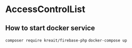 # AccessControlList

## How to start docker service
```composer require kreait/firebase-php```
```docker-compose up```